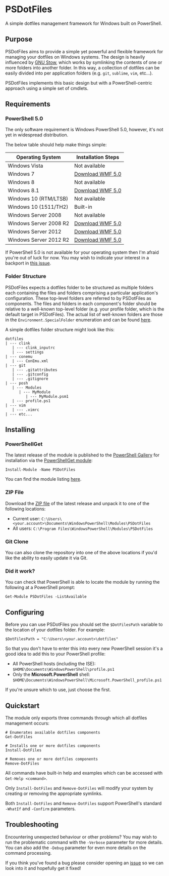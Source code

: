 PSDotFiles
==========

A simple dotfiles management framework for Windows built on PowerShell.

## Purpose

PSDotFiles aims to provide a simple yet powerful and flexible framework for managing your dotfiles on Windows systems. The design is heavily influenced by [GNU Stow](https://www.gnu.org/software/stow/), which works by symlinking the contents of one or more folders into another folder. In this way, a collection of dotfiles can be easily divided into per application folders (e.g. `git`, `sublime`, `vim`, etc...).

PSDotFiles implements this basic design but with a PowerShell-centric approach using a simple set of cmdlets.

## Requirements

### PowerShell 5.0
The only software requirement is Windows PowerShell 5.0, however, it's not yet in widespread distribution.

The below table should help make things simple:

| Operating System       | Installation Steps                                                                 |
| ---------------------- | ---------------------------------------------------------------------------------- |
| Windows Vista          | Not available                                                                      |
| Windows 7              | [Download WMF 5.0](https://www.microsoft.com/en-us/download/details.aspx?id=50395) |
| Windows 8              | Not available                                                                      |
| Windows 8.1            | [Download WMF 5.0](https://www.microsoft.com/en-us/download/details.aspx?id=50395) |
| Windows 10 (RTM/LTSB)  | Not available                                                                      |
| Windows 10 (1511/TH2)  | Built-in                                                                           |
| Windows Server 2008    | Not available                                                                      |
| Windows Server 2008 R2 | [Download WMF 5.0](https://www.microsoft.com/en-us/download/details.aspx?id=50395) |
| Windows Server 2012    | [Download WMF 5.0](https://www.microsoft.com/en-us/download/details.aspx?id=50395) |
| Windows Server 2012 R2 | [Download WMF 5.0](https://www.microsoft.com/en-us/download/details.aspx?id=50395) |

If PowerShell 5.0 is not available for your operating system then I'm afraid you're out of luck for now. You may wish to indicate your interest in a backport in [this issue](#1).

### Folder Structure

PSDotFiles expects a dotfiles folder to be structured as multiple folders each containing the files and folders comprising a particular application's configuration. These top-level folders are referred to by PSDotFiles as components. The files and folders in each component's folder should be relative to a well-known top-level folder (e.g. your profile folder, which is the default target in PSDotFiles). The actual list of well-known folders are those in the `Environment.SpecialFolder` enumeration and can be found [here](https://msdn.microsoft.com/en-us/library/system.environment.specialfolder.aspx).

A simple dotfiles folder structure might look like this:

```fundamental
dotfiles
| --- clink
   | --- clink_inputrc
   | --- settings
| --- conemu
   | --- ConEmu.xml
| --- git
   | --- .gitattributes
   | --- .gitconfig 
   | --- .gitignore
| --- posh
   | --- Modules
      | --- MyModule
         | --- MyModule.psm1
   | --- profile.ps1
| --- vim
   | --- .vimrc
| --- etc...
```

## Installing

### PowerShellGet

The latest release of the module is published to the [PowerShell Gallery](https://www.powershellgallery.com/) for installation via the [PowerShellGet module](https://www.powershellgallery.com/GettingStarted):

```posh
Install-Module -Name PSDotFiles
```

You can find the module listing [here](https://www.powershellgallery.com/packages/PSDotFiles).

### ZIP File

Download the [ZIP file](https://github.com/ralish/PSDotFiles/archive/stable.zip) of the latest release and unpack it to one of the following locations:

- Current user: `C:\Users\<your.account>\Documents\WindowsPowerShell\Modules\PSDotFiles`
- All users: `C:\Program Files\WindowsPowerShell\Modules\PSDotFiles`

### Git Clone

You can also clone the repository into one of the above locations if you'd like the ability to easily update it via Git.

### Did it work?

You can check that PowerShell is able to locate the module by running the following at a PowerShell prompt:

```posh
Get-Module PSDotFiles -ListAvailable
```

## Configuring

Before you can use PSDotFiles you should set the `$DotFilesPath` variable to the location of your dotfiles folder. For example:

```posh
$DotFilesPath = "C:\Users\<your.account>\dotfiles"
```

So that you don't have to enter this into every new PowerShell session it's a good idea to add this to your PowerShell profile:

- All PowerShell hosts (including the ISE): `$HOME\Documents\WindowsPowerShell\profile.ps1`
- Only the **Microsoft.PowerShell** shell: `$HOME\Documents\WindowsPowerShell\Microsoft.PowerShell_profile.ps1`

If you're unsure which to use, just choose the first.

## Quickstart

The module only exports three commands through which all dotfiles management occurs:

```posh
# Enumerates available dotfiles components
Get-DotFiles

# Installs one or more dotfiles components
Install-DotFiles

# Removes one or more dotfiles components
Remove-DotFiles
```

All commands have built-in help and examples which can be accessed with `Get-Help <command>`.

Only `Install-DotFiles` and `Remove-DotFiles`  will modify your system by creating or removing the appropriate symlinks.

Both `Install-DotFiles` and `Remove-DotFiles` support PowerShell's standard `-WhatIf` and `-Confirm` parameters.

## Troubleshooting

Encountering unexpected behaviour or other problems? You may wish to run the problematic command with the `-Verbose` parameter for more details. You can also add the `-Debug` parameter for even more details on the command processing.

If you think you've found a bug please consider opening an [issue](https://github.com/ralish/PSDotFiles/issues) so we can look into it and hopefully get it fixed!